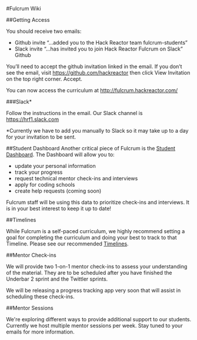 #Fulcrum Wiki

##Getting Access

You should receive two emails:

- Github invite “...added you to the Hack Reactor team fulcrum-students”
- Slack invite “...has invited you to join Hack Reactor Fulcrum on Slack”
Github

You’ll need to accept the github invitation linked in the email. If you don’t see the email, visit <https://github.com/hackreactor> then click View Invitation on the top right corner. Accept.

You can now access the curriculum at <http://fulcrum.hackreactor.com/>

###Slack*

Follow the instructions in the email. Our Slack channel is <https://hrf1.slack.com>

*Currently we have to add you manually to Slack so it may take up to a day for your invitation to be sent.


##Student Dashboard
Another critical piece of Fulcrum is the [Student Dashboard](https://fulcrumdashboard.herokuapp.com/). The Dashboard will allow you to:

- update your personal information
- track your progress
- request technical mentor check-ins and interviews
- apply for coding schools
- create help requests (coming soon)

Fulcrum staff will be using this data to prioritize check-ins and interviews. It is in your best interest to keep it up to date!



##Timelines

While Fulcrum is a self-paced curriculum, we highly recommend setting a goal for completing the curriculum and doing your best to track to that Timeline. Please see our recommended [Timelines](https://docs.google.com/document/d/1HYdyvLejbMlAibkjvmotT7n2GhbFeRTg55YfOok0mpk/edit?usp=sharing).



##Mentor Check-ins

We will provide two 1-on-1 mentor check-ins to assess your understanding of the material. They are to be scheduled after you have finished the Underbar 2 sprint and the Twittler sprints.

We will be releasing a progress tracking app very soon that will assist in scheduling these check-ins.

##Mentor Sessions

We're exploring different ways to provide additional support to our students. Currently we host multiple mentor sessions per week. Stay tuned to your emails for more information.